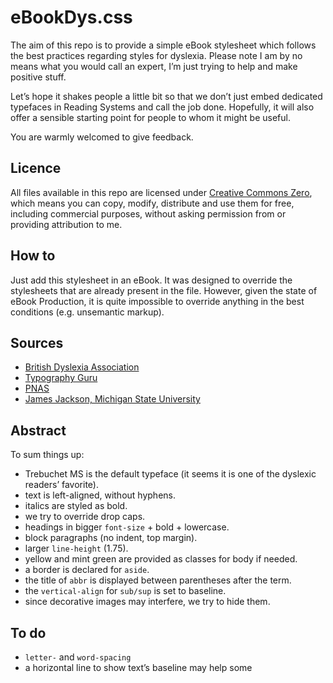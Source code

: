 # eBookDys.css

The aim of this repo is to provide a simple eBook stylesheet which follows the best practices regarding styles for dyslexia. Please note I am by no means what you would call an expert, I’m just trying to help and make positive stuff.

Let’s hope it shakes people a little bit so that we don’t just embed dedicated typefaces in Reading Systems and call the job done. Hopefully, it will also offer a sensible starting point for people to whom it might be useful.

You are warmly welcomed to give feedback.

## Licence

All files available in this repo are licensed under [Creative Commons Zero](https://creativecommons.org/publicdomain/zero/1.0/deed.en), which means you can copy, modify, distribute and use them for free, including commercial purposes, without asking permission from or providing attribution to me.

## How to

Just add this stylesheet in an eBook. It was designed to override the stylesheets that are already present in the file. However, given the state of eBook Production, it is quite impossible to override anything in the best conditions (e.g. unsemantic markup).

## Sources

- [British Dyslexia Association](http://www.bdadyslexia.org.uk/common/ckeditor/filemanager/userfiles/About_Us/policies/Dyslexia_Style_Guide.pdf)
- [Typography Guru](http://typography.guru/journal/letters-symbols-misrecognition/)
- [PNAS](http://www.pnas.org/content/109/28/11455.short)
- [James Jackson, Michigan State University](http://fr.slideshare.net/mobile/Jamesedjac/towards-universally-accessible-typography-a-review-of-research-on-dyslexia)

## Abstract

To sum things up:

- Trebuchet MS is the default typeface (it seems it is one of the dyslexic readers’ favorite).
- text is left-aligned, without hyphens.
- italics are styled as bold.
- we try to override drop caps.
- headings in bigger `font-size` + bold + lowercase.
- block paragraphs (no indent, top margin).
- larger `line-height` (1.75).
- yellow and mint green are provided as classes for body if needed.
- a border is declared for `aside`.
- the title of `abbr` is displayed between parentheses after the term.
- the `vertical-align` for `sub/sup` is set to baseline.
- since decorative images may interfere, we try to hide them.

## To do

- `letter-` and `word-spacing`
- a horizontal line to show text’s baseline may help some